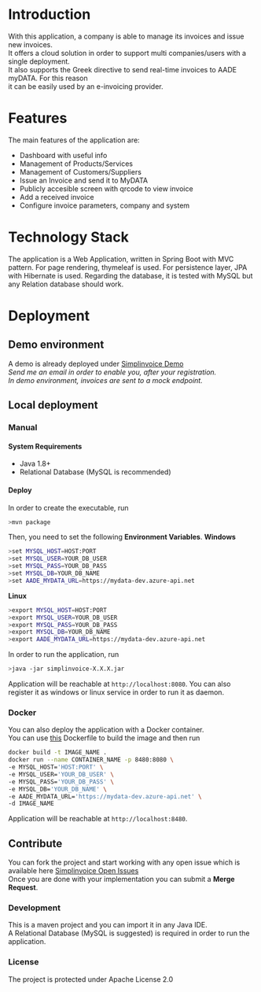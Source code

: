 # Introduction
With this application, a company is able to manage its invoices and issue new invoices.  
It offers a cloud solution in order to support multi companies/users with a single deployment.  
It also supports the Greek directive to send real-time invoices to AADE myDATA. For this reason  
it can be easily used by an e-invoicing provider.

# Features
The main features of the application are:
- Dashboard with useful info
- Management of Products/Services
- Management of Customers/Suppliers
- Issue an Invoice and send it to MyDATA
- Publicly accesible screen with qrcode to view invoice
- Add a received invoice
- Configure invoice parameters, company and system

# Technology Stack
The application is a Web Application, written in Spring Boot with MVC pattern.
For page rendering, thymeleaf is used. For persistence layer, JPA with Hibernate is used.
Regarding the database, it is tested with MySQL but any Relation database should work.

# Deployment

## Demo environment
A demo is already deployed under [Simplinvoice Demo](https://simplinvoice.eu)  
_Send me an email in order to enable you, after your registration.  
In demo environment, invoices are sent to a mock endpoint._

## Local deployment

### Manual

#### System Requirements
- Java 1.8+
- Relational Database (MySQL is recommended)

#### Deploy
In order to create the executable, run
```bash
>mvn package
```
Then, you need to set the following **Environment Variables**.
**Windows**
```bash
>set MYSQL_HOST=HOST:PORT
>set MYSQL_USER=YOUR_DB_USER
>set MYSQL_PASS=YOUR_DB_PASS
>set MYSQL_DB=YOUR_DB_NAME
>set AADE_MYDATA_URL=https://mydata-dev.azure-api.net
```
**Linux**
```bash
>export MYSQL_HOST=HOST:PORT
>export MYSQL_USER=YOUR_DB_USER
>export MYSQL_PASS=YOUR_DB_PASS
>export MYSQL_DB=YOUR_DB_NAME
>export AADE_MYDATA_URL=https://mydata-dev.azure-api.net
```
In order to run the application, run
```bash
>java -jar simplinvoice-X.X.X.jar
```
Application will be reachable at `http://localhost:8080`.
You can also register it as windows or linux service in order to run it as daemon.

### Docker
You can also deploy the application with a Docker container.  
You can use [this](Dockerfile) Dockerfile to build the image and then run  
```bash
docker build -t IMAGE_NAME .
docker run --name CONTAINER_NAME -p 8480:8080 \
-e MYSQL_HOST='HOST:PORT' \
-e MYSQL_USER='YOUR_DB_USER' \
-e MYSQL_PASS='YOUR_DB_PASS' \
-e MYSQL_DB='YOUR_DB_NAME' \
-e AADE_MYDATA_URL='https://mydata-dev.azure-api.net' \
-d IMAGE_NAME
```
Application will be reachable at `http://localhost:8480`.

## Contribute
You can fork the project and start working with any open issue which is available here [Simplinvoice Open Issues](https://github.com/johnmara/simplinvoice/issues)  
Once you are done with your implementation you can submit a **Merge Request**.

### Development
This is a maven project and you can import it in any Java IDE.  
A Relational Database (MySQL is suggested) is required in order to run the application.

### License
The project is protected under Apache License 2.0